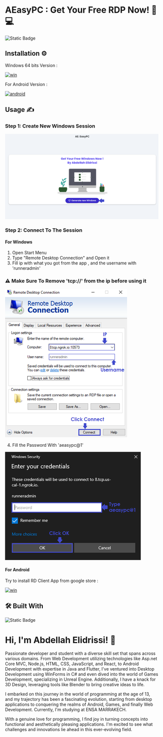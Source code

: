 
# AEasyPC : Get Your Free RDP Now! 📱💻



![Static Badge](https://img.shields.io/badge/Free%20Windows_RDP-blue?logo=windows&logoColor=white)

## Installation ⚙️

Windows 64 bits Version :

[![win](https://img.shields.io/badge/Download%20For%20Windows%2064%20bits-blue?style=for-the-badge&logo=windows&logoColor=white)](https://www.dropbox.com/scl/fi/0chdxqary4egz6ta3uc6m/AEasyPC.zip?rlkey=519rst4ksjq1dtnv5wo4iivxz&dl=1)

For Android Version :

[![android](https://img.shields.io/badge/Download%20For%20Android-darkgreen?style=for-the-badge&logo=android&logoColor=white)](https://www.dropbox.com/scl/fi/up4tl88hmdzfdc95p14h6/AEasyPC.apk?rlkey=je2vjk3dsv5szeet8ep1ydfin&dl=1)



## Usage ✍

### Step 1: Create New Windows Session

![screenshot](https://github.com/AbdellahDeveloper/A_EasyPC/blob/main/screenshot.png?raw=true)

### Step 2: Connect To The Session

#### For Windows
1. Open Start Menu
2. Type "Remote Desktop Connection" and Open it
3. Fill ip with what you got from the app , and the username with 'runneradmin'
### ⚠️ Make Sure To Remove 'tcp://' from the ip before using it

![screenshot](https://github.com/AbdellahDeveloper/A_EasyPC/blob/main/screenshot_1.png?raw=true)

4. Fill the Password With 'aeasypc@1'

![screenshot](https://github.com/AbdellahDeveloper/A_EasyPC/blob/main/screenshot_2.png?raw=true)

#### For Android
Try to install RD Client App from google store :

[![win](https://img.shields.io/badge/Download%20RD_Client%20From_GooglePlay_Store-darkred?style=for-the-badge&logo=googleplay&logoColor=white)](https://play.google.com/store/apps/details?id=com.microsoft.rdc.androidx)


## 🛠 Built With
![Static Badge](https://img.shields.io/badge/Flutter-blue?logo=flutter&logoColor=white)




# Hi, I'm Abdellah Elidrissi! 👋

Passionate developer and student with a diverse skill set that spans across various domains. From Web Development utilizing technologies like Asp.net Core MVC, Node.js, HTML, CSS, JavaScript, and React, to Android Development with expertise in Java and Flutter, I've ventured into Desktop Development using WinForms in C# and even dived into the world of Games Development, specializing in Unreal Engine. Additionally, I have a knack for 3D Design, leveraging tools like Blender to bring creative ideas to life.

I embarked on this journey in the world of programming at the age of 13, and my trajectory has been a fascinating evolution, starting from desktop applications to conquering the realms of Android, Games, and finally Web Development. Currently, I'm studying at ENSA MARRAKECH.

With a genuine love for programming, I find joy in turning concepts into functional and aesthetically pleasing applications. I'm excited to see what challenges and innovations lie ahead in this ever-evolving field.
